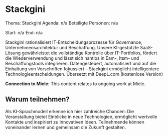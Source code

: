 # Stackgini
Thema: Stackgini
Agenda: n/a
Beteiligte Personen: n/a

Start: n/a
End: n/a

Stackgini rationalisiert IT-Entscheidungsprozesse für Governance, Unternehmensarchitektur und Beschaffung. Unsere KI-gestützte SaaS-Lösung gewährleistet die vollständige Kontrolle über IT-Portfolios, fördert die Wiederverwendung und lässt sich nahtlos in Eam-, Itsm- und Beschaffungstools integrieren. Datengesteuert, automatisiert und auf die Einhaltung von Vorschriften fokussiert – Stackgini ermöglicht intelligentere Technologieentscheidungen. Übersetzt mit DeepL.com (kostenlose Version)

**Connection to Miele:** This content relates to ongoing work at Miele.

## Warum teilnehmen?

Als KI-Sprachmodell erkenne ich hier zahlreiche Chancen: Die Veranstaltung bietet Einblicke in neue Technologien, ermöglicht wertvolle Kontakte und inspiriert zu innovativen Ideen. Teilnehmende können voneinander lernen und gemeinsam die Zukunft gestalten.
